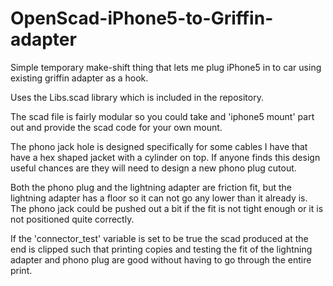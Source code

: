 OpenScad-iPhone5-to-Griffin-adapter
===================================

Simple temporary make-shift thing that lets me plug iPhone5 in to car using existing griffin adapter as a hook.

Uses the Libs.scad library which is included in the repository.

The scad file is fairly modular so you could take and 'iphone5 mount' part out and provide the scad code for your own mount.

The phono jack hole is designed specifically for some cables I have that have a hex shaped jacket with a cylinder on top. If anyone finds this design useful chances are they will need to design a new phono plug cutout.

Both the phono plug and the lightning adapter are friction fit, but the lightning adapter has a floor so it can not go any lower than it already is. The phono jack could be pushed out a bit if the fit is not tight enough or it is not positioned quite correctly.

If the 'connector_test' variable is set to be true the scad produced at the end is clipped such that printing copies and testing the fit of the lightning adapter and phono plug are good without having to go through the entire print.
